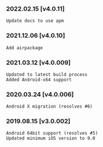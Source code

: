 

### 2022.02.15 [v4.0.11]

```
Update docs to use apm
```


### 2021.12.06 [v4.0.10]

```
Add airpackage
```


### 2021.03.12 [v4.0.009]

```
Updated to latest build process  
Added Android-x64 support
```


### 2020.03.24 [v4.0.006]

```
Android X migration (resolves #6)
```


### 2019.08.15 [v3.0.002]

```
Android 64bit support (resolves #5)
Updated minimum iOS version to 9.0
```

